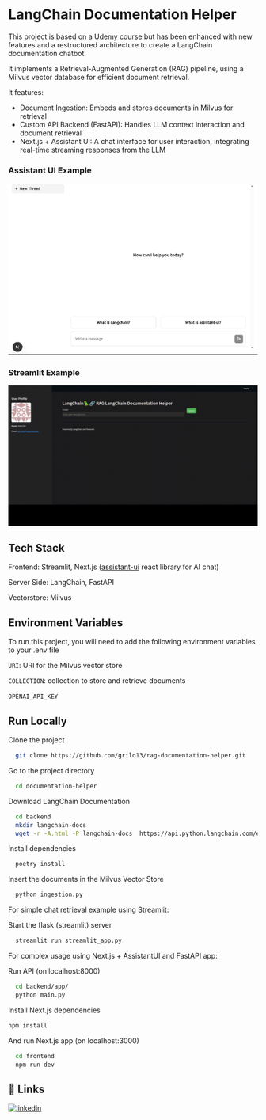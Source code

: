 # LangChain Documentation Helper

This project is based on a [Udemy course](https://www.udemy.com/course/langchain/) but has been enhanced with new features and a restructured architecture to create a LangChain documentation chatbot. 

It implements a Retrieval-Augmented Generation (RAG) pipeline, using a Milvus vector database for efficient document retrieval.

It features:
- Document Ingestion: Embeds and stores documents in Milvus for retrieval
- Custom API Backend (FastAPI): Handles LLM context interaction and document retrieval
- Next.js + Assistant UI: A chat interface for user interaction, integrating real-time streaming responses from the LLM

### Assistant UI Example

![Description](https://github.com/grilo13/rag-documentation-helper/blob/main/static/assistant_ui_rag.gif)

### Streamlit Example

![Description](https://github.com/grilo13/rag-documentation-helper/blob/main/static/streamlit_rag.gif)

## Tech Stack
Frontend: Streamlit, Next.js ([assistant-ui](https://github.com/assistant-ui/assistant-ui/tree/main) react library for AI chat)

Server Side: LangChain, FastAPI

Vectorstore: Milvus

## Environment Variables

To run this project, you will need to add the following environment variables to your .env file

`URI`: URI for the Milvus vector store

`COLLECTION`: collection to store and retrieve documents

`OPENAI_API_KEY`

## Run Locally

Clone the project

```bash
  git clone https://github.com/grilo13/rag-documentation-helper.git
```

Go to the project directory

```bash
  cd documentation-helper
```

Download LangChain Documentation
```bash
  cd backend
  mkdir langchain-docs
  wget -r -A.html -P langchain-docs  https://api.python.langchain.com/en/latest
```

Install dependencies

```bash
  poetry install
```

Insert the documents in the Milvus Vector Store
```bash
  python ingestion.py
```

For simple chat retrieval example using Streamlit:

Start the flask (streamlit) server

```bash
  streamlit run streamlit_app.py
```

For complex usage using Next.js + AssistantUI and FastAPI app:

Run API (on localhost:8000)

```bash
  cd backend/app/
  python main.py
```

Install Next.js dependencies

```bash
npm install
```

And run Next.js app (on localhost:3000)

```bash
  cd frontend
  npm run dev
```

## 🔗 Links
[![linkedin](https://img.shields.io/badge/linkedin-0A66C2?style=for-the-badge&logo=linkedin&logoColor=white)](https://www.linkedin.com/in/pedrogrilo13/)
